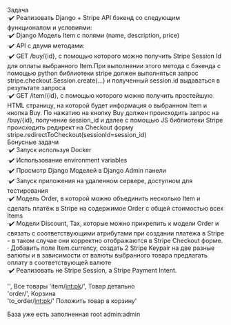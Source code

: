 Задача  
·✔️ 	Реализовать Django + Stripe API бэкенд со следующим функционалом и условиями:  
·✔️ 	Django Модель Item с полями (name, description, price)  
·✔️ 	API с двумя методами:  
·✔️	GET /buy/{id}, c помощью которого можно получить Stripe Session Id для оплаты выбранного Item.При выполнении этого метода c бэкенда с помощью python библиотеки stripe должен выполняться запрос stripe.checkout.Session.create(...) и полученный session.id выдаваться в результате запроса  
·✔️ 	GET /item/{id}, c помощью которого можно получить простейшую HTML страницу, на которой будет информация о выбранном Item и кнопка Buy. По нажатию на кнопку Buy должен происходить запрос на /buy/{id}, получение session_id и далее с помощью JS библиотеки Stripe происходить редирект на Checkout форму stripe.redirectToCheckout(sessionId=session_id)  
Бонусные задачи  
·✔️	Запуск используя Docker  
·✔️ 	Использование environment variables  
·✔️ 	Просмотр Django Моделей в Django Admin панели  
·✔️ 	Запуск приложения на удаленном сервере, доступном для тестирования  
·✔️ 	Модель Order, в которой можно объединить несколько Item и сделать платёж в Stripe на содержимое Order c общей стоимостью всех Items  
·✔️ 	Модели Discount, Tax, которые можно прикрепить к модели Order и связать с соответствующими атрибутами при создании платежа в Stripe - в таком случае они корректно отображаются в Stripe Checkout форме.  
· 	Добавить поле Item.currency, создать 2 Stripe Keypair на две разные валюты и в зависимости от валюты выбранного товара предлагать оплату в соответствующей валюте  
·✔️ 	Реализовать не Stripe Session, а Stripe Payment Intent.  

'', Все товары
'item/<int:pk>/', Товар детально  
'order/', Корзина  
'to_order/<int:pk>/' Положить товар в корзину'  

База уже есть заполненная root admin:admin
